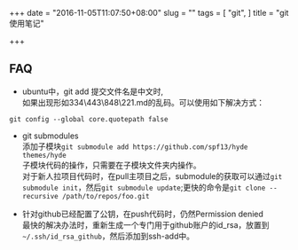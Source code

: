 +++
date = "2016-11-05T11:07:50+08:00"
slug = ""
tags = [
  "git",
]
title = "git使用笔记"

+++

## FAQ

- ubuntu中，git add 提交文件名是中文时,  
如果出现形如334\443\848\221.md的乱码。可以使用如下解决方式：
```
git config --global core.quotepath false
```
- git submodules  
添加子模块`git submodule add https://github.com/spf13/hyde themes/hyde`  
子模块代码的操作，只需要在子模块文件夹内操作。  
对于新人拉项目代码时，在pull主项目之后，submodule的获取可以通过`git submodule init`，然后`git submodule update`;更快的命令是`git clone --recursive /path/to/repos/foo.git`

- 针对github已经配置了公钥，在push代码时，仍然Permission denied   
最快的解决办法时，重新生成一个专门用于github账户的id_rsa，放置到`~/.ssh/id_rsa_github`，然后添加到ssh-add中。
